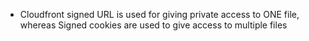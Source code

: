 * Cloudfront signed URL is used for giving private access to ONE file, whereas Signed cookies are used to give access to multiple files